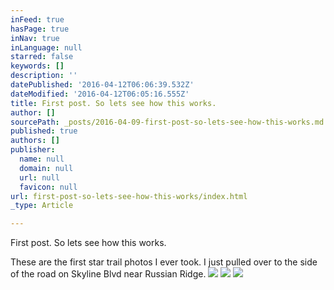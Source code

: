 ```yaml
---
inFeed: true
hasPage: true
inNav: true
inLanguage: null
starred: false
keywords: []
description: ''
datePublished: '2016-04-12T06:06:39.532Z'
dateModified: '2016-04-12T06:05:16.555Z'
title: First post. So lets see how this works.
author: []
sourcePath: _posts/2016-04-09-first-post-so-lets-see-how-this-works.md
published: true
authors: []
publisher:
  name: null
  domain: null
  url: null
  favicon: null
url: first-post-so-lets-see-how-this-works/index.html
_type: Article

---
```

First post. So lets see how this works.

These are the first star trail photos I ever took. I just pulled over to the side of the road on Skyline Blvd near Russian Ridge.
![](https://the-grid-user-content.s3-us-west-2.amazonaws.com/aa87bcc5-c794-4192-b807-6b9e6dcf702d.jpg)
![](https://the-grid-user-content.s3-us-west-2.amazonaws.com/7ef25564-72f2-49e2-a75f-0169c8484edb.jpg)
![](https://the-grid-user-content.s3-us-west-2.amazonaws.com/70d09569-84a5-4e58-8b1e-8e02c41fcf3f.jpg)